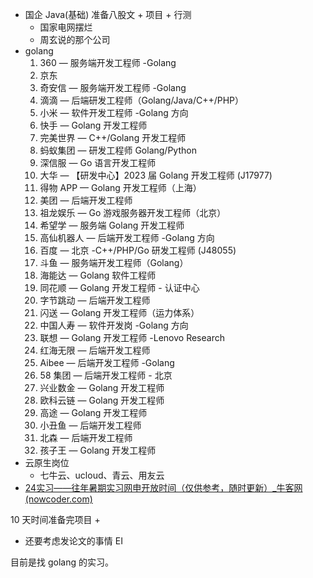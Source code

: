 - 国企 Java(基础) 准备八股文 + 项目 + 行测
	- 国家电网摆烂
	- 周玄说的那个公司
- golang
	1. 360 — 服务端开发工程师 -Golang
	2. 京东
	3. 奇安信 — 服务端开发工程师 -Golang
	4. 滴滴 — 后端研发工程师（Golang/Java/C++/PHP）
	5. 小米 — 软件开发工程师 -Golang 方向
	6. 快手 — Golang 开发工程师
	7. 完美世界 — C++/Golang 开发工程师
	8. 蚂蚁集团 — 研发工程师 Golang/Python
	9. 深信服 — Go 语言开发工程师
	10. 大华 — 【研发中心】2023 届 Golang 开发工程师 (J17977)
	11. 得物 APP — Golang 开发工程师（上海）
	12. 美团 — 后端开发工程师
	13. 祖龙娱乐 — Go 游戏服务器开发工程师（北京）
	14. 希望学 — 服务端 Golang 开发工程师
	15. 高仙机器人 — 后端开发工程师 -Golang 方向
	16. 百度 — 北京 -C++/PHP/Go 研发工程师 (J48055)
	17. 斗鱼 — 服务端开发工程师（Golang）
	18. 海能达 — Golang 软件工程师
	19. 同花顺 — Golang 开发工程师 - 认证中心
	20. 字节跳动 — 后端开发工程师
	21. 闪送 — Golang 开发工程师（运力体系）
	22. 中国人寿 — 软件开发岗 -Golang 方向
	23. 联想 — Golang 开发工程师 -Lenovo Research
	24. 红海无限 — 后端开发工程师
	25. Aibee — 后端开发工程师 -Golang
	26. 58 集团 — 后端开发工程师 - 北京
	27. 兴业数金 — Golang 开发工程师
	28. 欧科云链 — Golang 开发工程师
	29. 高途 — Golang 开发工程师
	30. 小丑鱼 — 后端开发工程师
	31. 北森 — 后端开发工程师
	32. 孩子王 — Golang 开发工程师
- 云原生岗位
	- 七牛云、ucloud、青云、用友云
- [24实习——往年暑期实习网申开放时间（仅供参考，随时更新）_牛客网 (nowcoder.com)](https://www.nowcoder.com/discuss/455025780179922944)

10 天时间准备完项目 +

- 还要考虑发论文的事情 EI

目前是找 golang 的实习。
